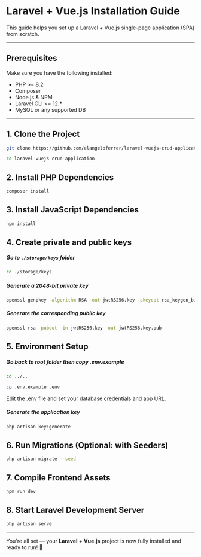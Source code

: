 # Laravel + Vue.js Installation Guide

This guide helps you set up a Laravel + Vue.js single-page application (SPA) from scratch.

---

## Prerequisites

Make sure you have the following installed:

- PHP >= 8.2
- Composer
- Node.js & NPM
- Laravel CLI >= 12.\*
- MySQL or any supported DB

---

## 1. Clone the Project

```bash
git clone https://github.com/elangeloferrer/laravel-vuejs-crud-application.git
```

```bash
cd laravel-vuejs-crud-application
```

## 2. Install PHP Dependencies

```bash
composer install
```

## 3. Install JavaScript Dependencies

```bash
npm install
```

## 4. Create private and public keys

##### Go to `./storage/keys` folder

```bash
cd ./storage/keys
```

##### Generate a 2048-bit private key

```bash
openssl genpkey -algorithm RSA -out jwtRS256.key -pkeyopt rsa_keygen_bits:2048
```

##### Generate the corresponding public key

```bash
openssl rsa -pubout -in jwtRS256.key -out jwtRS256.key.pub
```

## 5. Environment Setup

##### Go back to root folder then copy .env.example

```bash
cd ../..
```

```bash
cp .env.example .env
```

Edit the .env file and set your database credentials and app URL.

##### Generate the application key

```bash
php artisan key:generate
```

## 6. Run Migrations (Optional: with Seeders)

```bash
php artisan migrate --seed
```

## 7. Compile Frontend Assets

```bash
npm run dev
```

## 8. Start Laravel Development Server

```bash
php artisan serve
```

---

You're all set — your **Laravel** + **Vue.js** project is now fully installed and ready to run! 🚀
